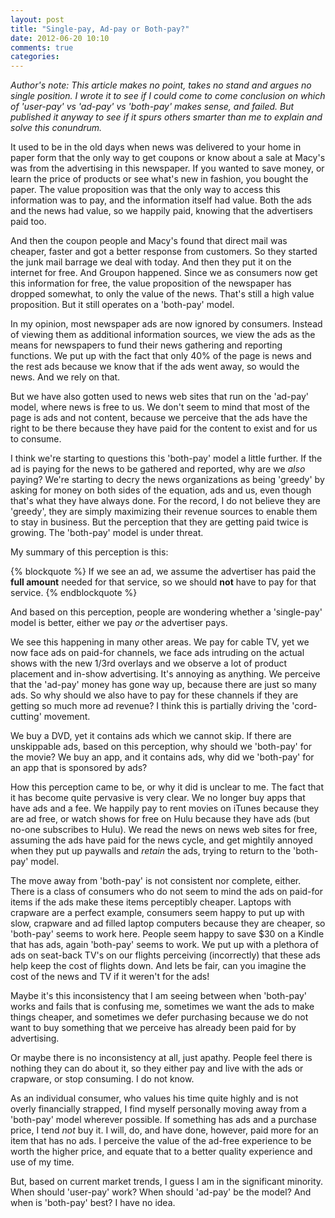 ```yaml
---
layout: post
title: "Single-pay, Ad-pay or Both-pay?"
date: 2012-06-20 10:10
comments: true
categories: 
---
```


*Author's note: This article makes no point, takes no stand and argues no single position. I wrote it to see if I could come to come conclusion on which of 'user-pay' vs 'ad-pay' vs 'both-pay' makes sense, and failed. But published it anyway to see if it spurs others smarter than me to explain and solve this conundrum.*

It used to be in the old days when news was delivered to your home in paper form that the only way to get coupons or know about a sale at Macy's was from the advertising in this newspaper. If you wanted to save money, or learn the price of products or see what's new in fashion, you bought the paper. The value proposition was that the only way to access this information was to pay, and the information itself had value. Both the ads and the news had value, so we happily paid, knowing that the advertisers paid too.

And then the coupon people and Macy's found that direct mail was cheaper, faster and got a better response from customers. So they started the junk mail barrage we deal with today. And then they put it on the internet for free. And Groupon happened. Since we as consumers now get this information for free, the value proposition of the newspaper has dropped somewhat, to only the value of the news. That's still a high value proposition. But it still operates on a 'both-pay' model.

In my opinion, most newspaper ads are now ignored by consumers. Instead of viewing them as additional information sources, we view the ads as the means for newspapers to fund their news gathering and reporting functions. We put up with the fact that only 40% of the page is news and the rest ads because we know that if the ads went away, so would the news. And we rely on that.

But we have also gotten used to news web sites that run on the 'ad-pay' model, where news is free to us. We don't seem to mind that most of the page is ads and not content, because we perceive that the ads have the right to be there because they have paid for the content to exist and for us to consume.

I think we're starting to questions this 'both-pay' model a little further. If the ad is paying for the news to be gathered and reported, why are we *also* paying? We're starting to decry the news organizations as being 'greedy' by asking for money on both sides of the equation, ads and us, even though that's what they have always done. For the record, I do not believe they are 'greedy', they are simply maximizing their revenue sources to enable them to stay in business. But the perception that they are getting paid twice is growing. The 'both-pay' model is under threat.

My summary of this perception is this:

{% blockquote %}
If we see an ad, we assume the advertiser has paid the <strong>full amount</strong> needed for that service, so we should <strong>not</strong> have to pay for that service.
{% endblockquote %}

And based on this perception, people are wondering whether a 'single-pay' model is better, either we pay *or* the advertiser pays.

We see this happening in many other areas. We pay for cable TV, yet we now face ads on paid-for channels, we face ads intruding on the actual shows with the new 1/3rd overlays and we observe a lot of product placement and in-show advertising. It's annoying as anything. We perceive that the 'ad-pay' money has gone way up, because there are just so many ads. So why should we also have to pay for these channels if they are getting so much more ad revenue? I think this is partially driving the 'cord-cutting' movement.

We buy a DVD, yet it contains ads which we cannot skip. If there are unskippable ads, based on this perception, why should we 'both-pay' for the movie? We buy an app, and it contains ads, why did we 'both-pay' for an app that is sponsored by ads?

How this perception came to be, or why it did is unclear to me. The fact that it has become quite pervasive is very clear. We no longer buy apps that have ads and a fee. We happily pay to rent movies on iTunes because they are ad free, or watch shows for free on Hulu because they have ads (but no-one subscribes to Hulu). We read the news on news web sites for free, assuming the ads have paid for the news cycle, and get mightily annoyed when they put up paywalls and *retain* the ads, trying to return to the 'both-pay' model.

The move away from 'both-pay' is not consistent nor complete, either. There is a class of consumers who do not seem to mind the ads on paid-for items if the ads make these items perceptibly cheaper. Laptops with crapware are a perfect example, consumers seem happy to put up with slow, crapware and ad filled laptop computers because they are cheaper, so 'both-pay' seems to work here. People seem happy to save $30 on a Kindle that has ads, again 'both-pay' seems to work. We put up with a plethora of ads on seat-back TV's on our flights perceiving (incorrectly) that these ads help keep the cost of flights down. And lets be fair, can you imagine the cost of the news and TV if it weren't for the ads!

Maybe it's this inconsistency that I am seeing between when 'both-pay' works and fails that is confusing me, sometimes we want the ads to make things cheaper, and sometimes we defer purchasing because we do not want to buy something that we perceive has already been paid for by advertising.

Or maybe there is no inconsistency at all, just apathy. People feel there is nothing they can do about it, so they either pay and live with the ads or crapware, or stop consuming. I do not know.

As an individual consumer, who values his time quite highly and is not overly financially strapped, I find myself personally moving away from a 'both-pay' model wherever possible. If something has ads and a purchase price, I tend *not* buy it. I will, do, and have done, however, paid more for an item that has no ads. I perceive the value of the ad-free experience to be worth the higher price, and equate that to a better quality experience and use of my time.

But, based on current market trends, I guess I am in the significant minority. When should 'user-pay' work? When should 'ad-pay' be the model? And when is 'both-pay' best? I have no idea.

